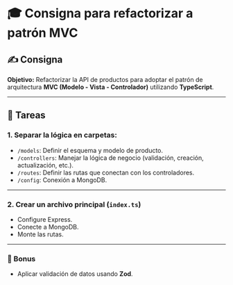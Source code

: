 # 🎓 Consigna para refactorizar a patrón MVC

## ✍️ Consigna

**Objetivo:** Refactorizar la API de productos para adoptar el patrón de arquitectura **MVC (Modelo - Vista - Controlador)** utilizando **TypeScript**.

---

## 🧩 Tareas

### 1. Separar la lógica en carpetas:

- `/models`: Definir el esquema y modelo de producto.
- `/controllers`: Manejar la lógica de negocio (validación, creación, actualización, etc.).
- `/routes`: Definir las rutas que conectan con los controladores.
- `/config`: Conexión a MongoDB.

---

### 2. Crear un archivo principal (`index.ts`)

- Configure Express.
- Conecte a MongoDB.
- Monte las rutas.

---

### 🎁 Bonus

- Aplicar validación de datos usando **Zod**.
